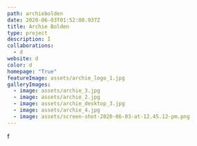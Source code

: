 ```yaml
---
path: archiebolden
date: 2020-06-03T01:52:08.937Z
title: Archie Bolden
type: project
description: I
collaborations:
  - d
website: d
color: d
homepage: "True"
featureImage: assets/archie_logo_1.jpg
galleryImages:
  - image: assets/archie_3.jpg
  - image: assets/archie_2.jpg
  - image: assets/archie_desktop_3.jpg
  - image: assets/archie_4.jpg
  - image: assets/screen-shot-2020-06-03-at-12.45.12-pm.png
---
```

f